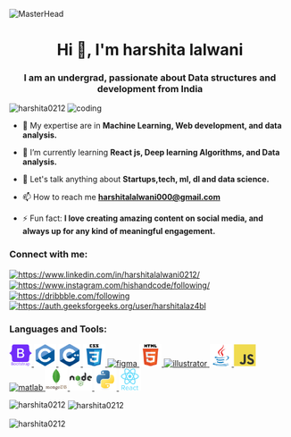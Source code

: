 ![MasterHead](https://img.freepik.com/free-photo/close-up-image-programer-working-his-desk-office_1098-18707.jpg?w=900&t=st=1702572545~exp=1702573145~hmac=d15a1b385d9f3576547dbb762a6944ecf048c711a035dd84b303d1faf7feadb6)
<h1 align="center">Hi 👋, I'm harshita lalwani</h1>
<h3 align="center">I am an undergrad, passionate about Data structures and development from India</h3>
<img align="right" alt="coding" width="400" src="https://img.freepik.com/free-vector/programmer-working-web-development-code-engineer-programming-python-php-java-script-computer_90220-249.jpg?w=900&t=st=1702571717~exp=1702572317~hmac=81b3bab45254e781482098f243bb6383833a700086ecfaa2259d3fe066313647">

<p align="left"> <img src="https://komarev.com/ghpvc/?username=harshita0212&label=Profile%20views&color=0e75b6&style=flat" alt="harshita0212" /> </p>

- 🔭 My expertise are in **Machine Learning, Web development, and data analysis.**

- 🌱 I’m currently learning **React js,  Deep learning Algorithms, and Data analysis.**

- 💬 Let's talk anything about **Startups,tech, ml, dl and data science.**

- 📫 How to reach me **harshitalalwani000@gmail.com**

- ⚡ Fun fact: **I love creating amazing content on social media, and always up for any kind of meaningful engagement.**

<h3 align="left">Connect with me:</h3>
<p align="left">
<a href="https://linkedin.com/in/https://www.linkedin.com/in/harshitalalwani0212/" target="blank"><img align="center" src="https://raw.githubusercontent.com/rahuldkjain/github-profile-readme-generator/master/src/images/icons/Social/linked-in-alt.svg" alt="https://www.linkedin.com/in/harshitalalwani0212/" height="30" width="40" /></a>
<a href="https://instagram.com/https://www.instagram.com/hishandcode/following/" target="blank"><img align="center" src="https://raw.githubusercontent.com/rahuldkjain/github-profile-readme-generator/master/src/images/icons/Social/instagram.svg" alt="https://www.instagram.com/hishandcode/following/" height="30" width="40" /></a>
<a href="https://dribbble.com/https://dribbble.com/following" target="blank"><img align="center" src="https://raw.githubusercontent.com/rahuldkjain/github-profile-readme-generator/master/src/images/icons/Social/dribbble.svg" alt="https://dribbble.com/following" height="30" width="40" /></a>
<a href="https://auth.geeksforgeeks.org/user/https://auth.geeksforgeeks.org/user/harshitalaz4bl" target="blank"><img align="center" src="https://raw.githubusercontent.com/rahuldkjain/github-profile-readme-generator/master/src/images/icons/Social/geeks-for-geeks.svg" alt="https://auth.geeksforgeeks.org/user/harshitalaz4bl" height="30" width="40" /></a>
</p>

<h3 align="left">Languages and Tools:</h3>
<p align="left"> <a href="https://getbootstrap.com" target="_blank" rel="noreferrer"> <img src="https://raw.githubusercontent.com/devicons/devicon/master/icons/bootstrap/bootstrap-plain-wordmark.svg" alt="bootstrap" width="40" height="40"/> </a> <a href="https://www.cprogramming.com/" target="_blank" rel="noreferrer"> <img src="https://raw.githubusercontent.com/devicons/devicon/master/icons/c/c-original.svg" alt="c" width="40" height="40"/> </a> <a href="https://www.w3schools.com/cpp/" target="_blank" rel="noreferrer"> <img src="https://raw.githubusercontent.com/devicons/devicon/master/icons/cplusplus/cplusplus-original.svg" alt="cplusplus" width="40" height="40"/> </a> <a href="https://www.w3schools.com/css/" target="_blank" rel="noreferrer"> <img src="https://raw.githubusercontent.com/devicons/devicon/master/icons/css3/css3-original-wordmark.svg" alt="css3" width="40" height="40"/> </a> <a href="https://www.figma.com/" target="_blank" rel="noreferrer"> <img src="https://www.vectorlogo.zone/logos/figma/figma-icon.svg" alt="figma" width="40" height="40"/> </a> <a href="https://www.w3.org/html/" target="_blank" rel="noreferrer"> <img src="https://raw.githubusercontent.com/devicons/devicon/master/icons/html5/html5-original-wordmark.svg" alt="html5" width="40" height="40"/> </a> <a href="https://www.adobe.com/in/products/illustrator.html" target="_blank" rel="noreferrer"> <img src="https://www.vectorlogo.zone/logos/adobe_illustrator/adobe_illustrator-icon.svg" alt="illustrator" width="40" height="40"/> </a> <a href="https://www.java.com" target="_blank" rel="noreferrer"> <img src="https://raw.githubusercontent.com/devicons/devicon/master/icons/java/java-original.svg" alt="java" width="40" height="40"/> </a> <a href="https://developer.mozilla.org/en-US/docs/Web/JavaScript" target="_blank" rel="noreferrer"> <img src="https://raw.githubusercontent.com/devicons/devicon/master/icons/javascript/javascript-original.svg" alt="javascript" width="40" height="40"/> </a> <a href="https://www.mathworks.com/" target="_blank" rel="noreferrer"> <img src="https://upload.wikimedia.org/wikipedia/commons/2/21/Matlab_Logo.png" alt="matlab" width="40" height="40"/> </a> <a href="https://www.mongodb.com/" target="_blank" rel="noreferrer"> <img src="https://raw.githubusercontent.com/devicons/devicon/master/icons/mongodb/mongodb-original-wordmark.svg" alt="mongodb" width="40" height="40"/> </a> <a href="https://nodejs.org" target="_blank" rel="noreferrer"> <img src="https://raw.githubusercontent.com/devicons/devicon/master/icons/nodejs/nodejs-original-wordmark.svg" alt="nodejs" width="40" height="40"/> </a> <a href="https://www.python.org" target="_blank" rel="noreferrer"> <img src="https://raw.githubusercontent.com/devicons/devicon/master/icons/python/python-original.svg" alt="python" width="40" height="40"/> </a> <a href="https://reactjs.org/" target="_blank" rel="noreferrer"> <img src="https://raw.githubusercontent.com/devicons/devicon/master/icons/react/react-original-wordmark.svg" alt="react" width="40" height="40"/> </a> </p>

<p><img align="left" src="https://github-readme-stats.vercel.app/api/top-langs?username=harshita0212&show_icons=true&locale=en&layout=compact" alt="harshita0212" /></p>

<p>&nbsp;<img align="center" src="https://github-readme-stats.vercel.app/api?username=harshita0212&show_icons=true&locale=en" alt="harshita0212" /></p>

<p><img align="center" src="https://github-readme-streak-stats.herokuapp.com/?user=harshita0212&" alt="harshita0212" /></p>
